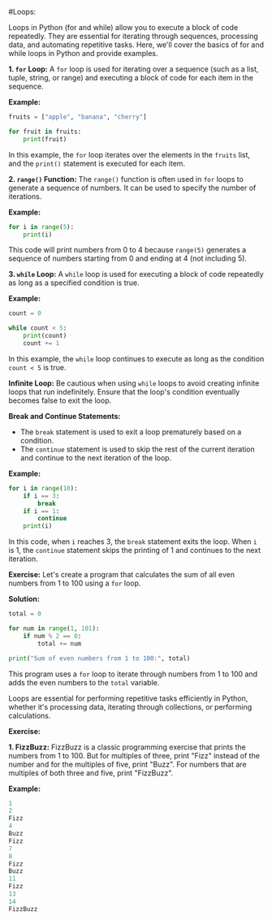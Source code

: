 #Loops:

Loops in Python (for and while) allow you to execute a block of code repeatedly. They are essential for iterating through sequences, processing data, and automating repetitive tasks. Here, we'll cover the basics of for and while loops in Python and provide examples.

**1. `for` Loop:**
A `for` loop is used for iterating over a sequence (such as a list, tuple, string, or range) and executing a block of code for each item in the sequence.

**Example:**
```python
fruits = ["apple", "banana", "cherry"]

for fruit in fruits:
    print(fruit)
```

In this example, the `for` loop iterates over the elements in the `fruits` list, and the `print()` statement is executed for each item.

**2. `range()` Function:**
The `range()` function is often used in `for` loops to generate a sequence of numbers. It can be used to specify the number of iterations.

**Example:**
```python
for i in range(5):
    print(i)
```

This code will print numbers from 0 to 4 because `range(5)` generates a sequence of numbers starting from 0 and ending at 4 (not including 5).

**3. `while` Loop:**
A `while` loop is used for executing a block of code repeatedly as long as a specified condition is true.

**Example:**
```python
count = 0

while count < 5:
    print(count)
    count += 1
```

In this example, the `while` loop continues to execute as long as the condition `count < 5` is true.

**Infinite Loop:**
Be cautious when using `while` loops to avoid creating infinite loops that run indefinitely. Ensure that the loop's condition eventually becomes false to exit the loop.

**Break and Continue Statements:**
- The `break` statement is used to exit a loop prematurely based on a condition.
- The `continue` statement is used to skip the rest of the current iteration and continue to the next iteration of the loop.

**Example:**
```python
for i in range(10):
    if i == 3:
        break
    if i == 1:
        continue
    print(i)
```

In this code, when `i` reaches 3, the `break` statement exits the loop. When `i` is 1, the `continue` statement skips the printing of 1 and continues to the next iteration.

**Exercise:**
Let's create a program that calculates the sum of all even numbers from 1 to 100 using a `for` loop.

**Solution:**
```python
total = 0

for num in range(1, 101):
    if num % 2 == 0:
        total += num

print("Sum of even numbers from 1 to 100:", total)
```

This program uses a `for` loop to iterate through numbers from 1 to 100 and adds the even numbers to the `total` variable.

Loops are essential for performing repetitive tasks efficiently in Python, whether it's processing data, iterating through collections, or performing calculations.


**Exercise:**

**1. FizzBuzz:**
FizzBuzz is a classic programming exercise that prints the numbers from 1 to 100. But for multiples of three, print "Fizz" instead of the number and for the multiples of five, print "Buzz". For numbers that are multiples of both three and five, print "FizzBuzz".

**Example:**
```python
1
2
Fizz
4
Buzz
Fizz
7
8
Fizz
Buzz
11
Fizz
13
14
FizzBuzz
```
